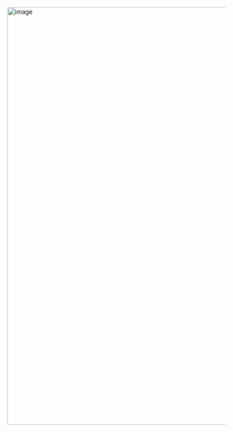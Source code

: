 <img width="1844" height="962" alt="image" src="https://github.com/user-attachments/assets/5bf75253-2e20-4087-aa87-57212c20ae4d" />
